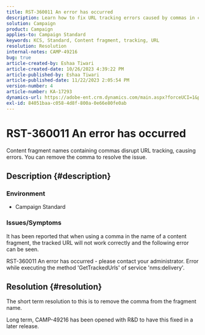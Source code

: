 ```yaml
---
title: RST-360011 An error has occurred
description: Learn how to fix URL tracking errors caused by commas in content fragment names.
solution: Campaign
product: Campaign
applies-to: Campaign Standard
keywords: KCS, Standard, Content fragment, tracking, URL
resolution: Resolution
internal-notes: CAMP-49216
bug: true
article-created-by: Eshaa Tiwari
article-created-date: 10/26/2023 4:39:22 PM
article-published-by: Eshaa Tiwari
article-published-date: 11/22/2023 2:05:54 PM
version-number: 4
article-number: KA-17293
dynamics-url: https://adobe-ent.crm.dynamics.com/main.aspx?forceUCI=1&pagetype=entityrecord&etn=knowledgearticle&id=7ff3d131-1e74-ee11-9ae7-6045bd0063aa
exl-id: 84051baa-c058-4d8f-800a-0e66e80fe0ab
---
```

# RST-360011 An error has occurred


Content fragment names containing commas disrupt URL tracking, causing errors. You can remove the comma to resolve the issue.

## Description {#description}


### <b>Environment</b>

- Campaign Standard




### <b>Issues/Symptoms</b>

It has been reported that when using a comma in the name of a content fragment, the tracked URL will not work correctly and the following error can be seen.

RST-360011 An error has occurred - please contact your administrator.
Error while executing the method 'GetTrackedUrls' of service
'nms:delivery'.






## Resolution {#resolution}


The short term resolution to this is to remove the comma from the fragment name.

Long term, CAMP-49216 has been opened with R&D to have this fixed in a later release.
